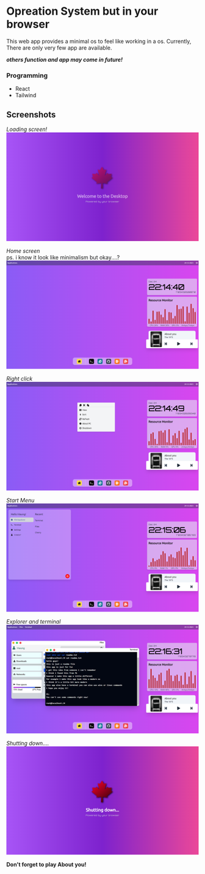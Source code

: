 # Opreation System but in your browser

This web app provides a minimal os to feel like working in a os.
Currently, There are only very few app are available.

***others function and app may come in future!***

### Programming
- React
- Tailwind


## Screenshots
*Loading screen!*
![Welcome Screen](/screenshots/os%20(1).png)
  
*Home screen*  
ps. i know it look like minimalism but okay....?
![Home page](/screenshots/os%20(2).png)

*Right click*
![Right Click](/screenshots/os%20(3).png)

*Start Menu*
![Menu](/screenshots/os%20(4).png)

*Explorer and terminal*
![Explorer and terminal](/screenshots/os%20(5).png)

*Shutting down....*
![Shutting Down](/screenshots/os%20(6).png)

**Don't forget to play About you!**